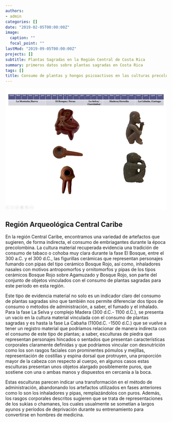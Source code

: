 ```yaml
---
authors:
- admin
categories: []
date: "2019-02-05T00:00:00Z"
image:
  caption: ""
  focal_point: ""
lastMod: "2019-09-05T00:00:00Z"
projects: []
subtitle: Plantas Sagradas en la Región Central de Costa Rica
summary: primeros datos sobre plantas sagradas en Costa Rica
tags: []
title: Consumo de plantas y hongos psicoactivos en las culturas precolombinas de Costa Rica
---
```



![png](./index_1_0.png)




## Región Arqueológica Central Caribe

En la región Central Caribe, encontramos una variedad de artefactos que sugieren, de forma indirecta, el consumo de embriagantes durante la época precolombina. La cultura material recuperada evidencia una tradición de consumo de tabaco o cohoba muy clara durante la fase El Bosque, entre el 300 a.C. y el 300 d.C., las figurillas cerámicas que representan personajes fumando con pipas del tipo cerámico Bosque Rojo, así como, inhaladores nasales con motivos antropomorfos y ornitomorfos y pipas de los tipos cerámicos Bosque Rojo sobre Agamuzado y Bosque Rojo, son parte del conjunto de objetos vinculados con el consumo de plantas sagradas para este período en esta región.

Este tipo de evidencia material no solo es un indicador claro del consumo de plantas sagradas sino que también nos permite diferenciar dos tipos de consumo o métodos de administración, a saber, el fumado y el inhalado.
Para la fase La Selva y complejo Madera (300 d.C.- 1100 d.C.), se presenta un vacío en la cultura material vinculada con el consumo de plantas sagradas y es hasta la fase La Cabaña (1100d.C. -1500 d.C.) que se vuelve a tener un registro material que podríamos relacionar de manera indirecta con el consumo de este tipo de plantas; a saber, esculturas de piedra que representan personajes hincados o sentados que presentan características corporales claramente definidas y que podríamos vincular con desnutrición como los son rasgos faciales con prominentes pómulos y mejillas, representación de costillas y espina dorsal que protruyen, una proporción mayor de la cabeza con respecto al cuerpo, en algunos casos estas esculturas presentan unos objetos alargado posiblemente puros, que sostiene con una o ambas manos y dispuestos en cercanía a la boca.


Estas esculturas parecen indicar una transformación en el método de administración, abandonando los artefactos utilizados en fases anteriores como lo son los inhaladores y pipas, remplazándolos con puros. Además, los rasgos corporales descritos sugieren que se trata de representaciones de los sukias o chamanes, los cuales usualmente se sometían a largos ayunos y períodos de deprivación durante su entrenamiento para convertirse en hombres de medicina.




